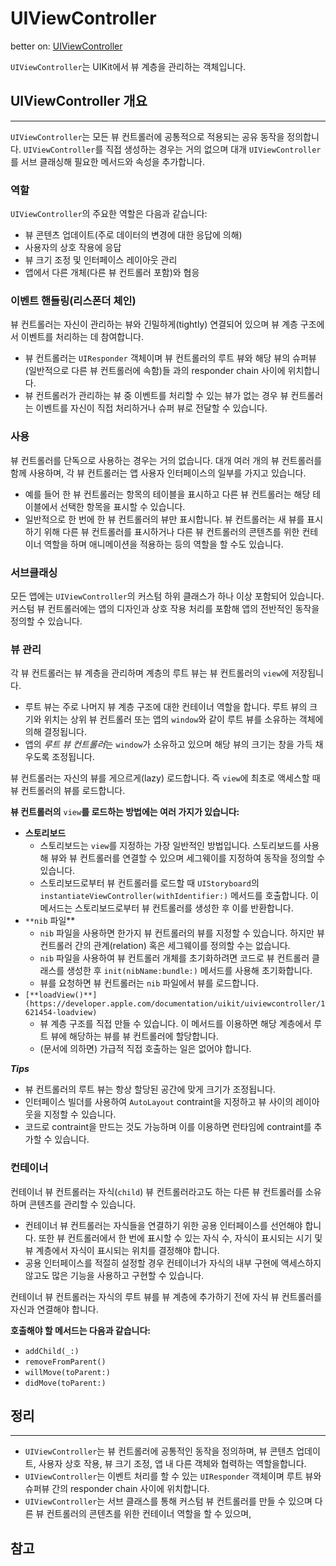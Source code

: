 # UIViewController
better on: [UIViewController](https://enebin.notion.site/UIViewController-cfeeb7c9f4b14d3fa739d8bc61537063)

`UIViewController`는 UIKit에서 뷰 계층을 관리하는 객체입니다.

## UIViewController 개요

---

`UIViewController`는 모든 뷰 컨트롤러에 공통적으로 적용되는 공유 동작을 정의합니다. `UIViewController`를 직접 생성하는 경우는 거의 없으며 대개 `UIViewController`를 서브 클래싱해 필요한 메서드와 속성을 추가합니다.

### 역할

`UIViewController`의 주요한 역할은 다음과 같습니다:

- 뷰 콘텐츠 업데이트(주로 데이터의 변경에 대한 응답에 의해)
- 사용자의 상호 작용에 응답
- 뷰 크기 조정 및 인터페이스 레이아웃 관리
- 앱에서 다른 개체(다른 뷰 컨트롤러 포함)와 협응

### 이벤트 핸들링(리스폰더 체인)

뷰 컨트롤러는 자신이 관리하는 뷰와 긴밀하게(tightly) 연결되어 있으며 뷰 계층 구조에서 이벤트를 처리하는 데 참여합니다. 

- 뷰 컨트롤러는 `UIResponder` 객체이며 뷰 컨트롤러의 루트 뷰와 해당 뷰의 슈퍼뷰(일반적으로 다른 뷰 컨트롤러에 속함)들 과의 responder chain 사이에 위치합니다.
- 뷰 컨트롤러가 관리하는 뷰 중 이벤트를 처리할 수 있는 뷰가 없는 경우 뷰 컨트롤러는 이벤트를 자신이 직접 처리하거나 슈퍼 뷰로 전달할 수 있습니다.

### 사용

뷰 컨트롤러를 단독으로 사용하는 경우는 거의 없습니다. 대개 여러 개의 뷰 컨트롤러를 함께 사용하며, 각 뷰 컨트롤러는 앱 사용자 인터페이스의 일부를 가지고 있습니다. 

- 예를 들어 한 뷰 컨트롤러는 항목의 테이블을 표시하고 다른 뷰 컨트롤러는 해당 테이블에서 선택한 항목을 표시할 수 있습니다.
- 일반적으로 한 번에 한 뷰 컨트롤러의 뷰만 표시합니다. 뷰 컨트롤러는 새 뷰를 표시하기 위해 다른 뷰 컨트롤러를 표시하거나 다른 뷰 컨트롤러의 콘텐츠를 위한 컨테이너 역할을 하며 애니메이션을 적용하는 등의 역할을 할 수도 있습니다.

### 서브클래싱

모든 앱에는 `UIViewController`의 커스텀 하위 클래스가 하나 이상 포함되어 있습니다. 커스텀 뷰 컨트롤러에는 앱의 디자인과 상호 작용 처리를 포함해 앱의 전반적인 동작을 정의할 수 있습니다. 

### 뷰 관리

각 뷰 컨트롤러는 뷰 계층을 관리하며 계층의 루트 뷰는 뷰 컨트롤러의 `view`에 저장됩니다.

- 루트 뷰는 주로 나머지 뷰 계층 구조에 대한 컨테이너 역할을 합니다. 루트 뷰의 크기와 위치는 상위 뷰 컨트롤러 또는 앱의 `window`와 같이 루트 뷰를 소유하는 객체에 의해 결정됩니다.
- 앱의 *루트 뷰 컨트롤러*는 `window`가 소유하고 있으며 해당 뷰의 크기는 창을 가득 채우도록 조정됩니다.

뷰 컨트롤러는 자신의 뷰를 게으르게(lazy) 로드합니다. 즉 `view`에 최초로 액세스할 때 뷰 컨트롤러의 뷰를 로드합니다. 

**뷰 컨트롤러의** `view`**를 로드하는 방법에는 여러 가지가 있습니다:**

- **스토리보드**
    - 스토리보드는 `view`를 지정하는 가장 일반적인 방법입니다. 스토리보드를 사용해 뷰와 뷰 컨트롤러를 연결할 수 있으며 세그웨이를 지정하여 동작을 정의할 수 있습니다.
    - 스토리보드로부터 뷰 컨트롤러를 로드할 때 `UIStoryboard`의 `instantiateViewController(withIdentifier:)` 메서드를 호출합니다. 이 메서드는 스토리보드로부터 뷰 컨트롤러를 생성한 후 이를 반환합니다.
- `**nib` 파일**
    - `nib` 파일을 사용하면 한가지 뷰 컨트롤러의 뷰를 지정할 수 있습니다. 하지만 뷰 컨트롤러 간의 관계(relation) 혹은 세그웨이를 정의할 수는 없습니다.
    - `nib` 파일을 사용하여 뷰 컨트롤러 개체를 초기화하려면 코드로 뷰 컨트롤러 클래스를 생성한 후  `init(nibName:bundle:)` 메서드를 사용해 초기화합니다.
    - 뷰를 요청하면 뷰 컨트롤러는 `nib` 파일에서 뷰를 로드합니다.
- `[**loadView()**](https://developer.apple.com/documentation/uikit/uiviewcontroller/1621454-loadview)`
    - 뷰 계층 구조를 직접 만들 수 있습니다. 이 메서드를 이용하면 해당 계층에서 루트 뷰에 해당하는 뷰를 뷰 컨트롤러에 할당합니다.
    - (문서에 의하면) 가급적 직접 호출하는 일은 없어야 합니다.

***Tips***

- 뷰 컨트롤러의 루트 뷰는 항상 할당된 공간에 맞게 크기가 조정됩니다.
- 인터페이스 빌더를 사용하여 `AutoLayout` contraint을 지정하고 뷰 사이의 레이아웃을 지정할 수 있습니다.
- 코드로 contraint을 만드는 것도 가능하며 이를 이용하면 런타임에 contraint를 추가할 수 있습니다.

### 컨테이너

컨테이너 뷰 컨트롤러는 자식(`child`) 뷰 컨트롤러라고도 하는 다른 뷰 컨트롤러를 소유하며 콘텐츠를 관리할 수 있습니다.

- 컨테이너 뷰 컨트롤러는 자식들을 연결하기 위한 공용 인터페이스를 선언해야 합니다. 또한 뷰 컨트롤러에서 한 번에 표시할 수 있는 자식 수, 자식이 표시되는 시기 및 뷰 계층에서 자식이 표시되는 위치를 결정해야 합니다.
- 공용 인터페이스를 적절히 설정할 경우 컨테이너가 자식의 내부 구현에 액세스하지 않고도 많은 기능을 사용하고 구현할 수 있습니다.

컨테이너 뷰 컨트롤러는 자식의 루트 뷰를 뷰 계층에 추가하기 전에 자식 뷰 컨트롤러를 자신과 연결해야 합니다. 

**호출해야 할 메서드는 다음과 같습니다:**

- `addChild(_:)`
- `removeFromParent()`
- `willMove(toParent:)`
- `didMove(toParent:)`

## 정리

---

- `UIViewController`는 뷰 컨트롤러에 공통적인 동작을 정의하며, 뷰 콘텐츠 업데이트, 사용자 상호 작용, 뷰 크기 조정, 앱 내 다른 객체와 협력하는 역할을합니다.
- `UIViewController`는 이벤트 처리를 할 수 있는  `UIResponder` 객체이며 루트 뷰와 슈퍼뷰 간의 responder chain 사이에 위치합니다.
- `UIViewController`는 서브 클래스를 통해 커스텀 뷰 컨트롤러를 만들 수 있으며 다른 뷰 컨트롤러의 콘텐츠를 위한 컨테이너 역할을 할 수 있으며,

## 참고